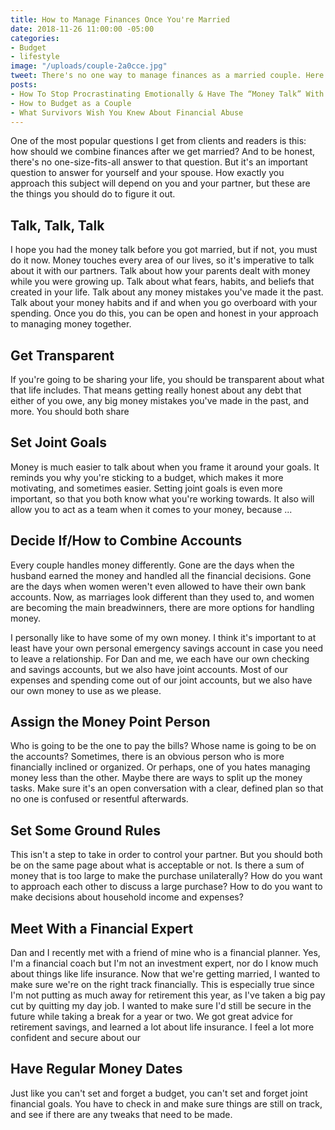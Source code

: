 ```yaml
---
title: How to Manage Finances Once You're Married
date: 2018-11-26 11:00:00 -05:00
categories:
- Budget
- lifestyle
image: "/uploads/couple-2a0cce.jpg"
tweet: There's no one way to manage finances as a married couple. Here are your options.
posts:
- How To Stop Procrastinating Emotionally & Have The “Money Talk” With Your S.O.
- How to Budget as a Couple
- What Survivors Wish You Knew About Financial Abuse
---
```


One of the most popular questions I get from clients and readers is this: how should we combine finances after we get married? And to be honest, there's no one-size-fits-all answer to that question. But it's an important question to answer for yourself and your spouse. How exactly you approach this subject will depend on you and your partner, but these are the things you should do to figure it out.

## Talk, Talk, Talk

I hope you had the money talk before you got married, but if not, you must do it now. Money touches every area of our lives, so it's imperative to talk about it with our partners. Talk about how your parents dealt with money while you were growing up. Talk about what fears, habits, and beliefs that created in your life. Talk about any money mistakes you've made it the past. Talk about your money habits and if and when you go overboard with your spending. Once you do this, you can be open and honest in your approach to managing money together.

## Get Transparent

If you're going to be sharing your life, you should be transparent about what that life includes. That means getting really honest about any debt that either of you owe, any big money mistakes you've made in the past, and more. You should both share

## Set Joint Goals

Money is much easier to talk about when you frame it around your goals. It reminds you why you're sticking to a budget, which makes it more motivating, and sometimes easier. Setting joint goals is even more important, so that you both know what you're working towards. It also will allow you to act as a team when it comes to your money, because ...

## Decide If/How to Combine Accounts

Every couple handles money differently. Gone are the days when the husband earned the money and handled all the financial decisions. Gone are the days when women weren't even allowed to have their own bank accounts. Now, as marriages look different than they used to, and women are becoming the main breadwinners, there are more options for handling money.

I personally like to have some of my own money. I think it's important to at least have your own personal emergency savings account in case you need to leave a relationship. For Dan and me, we each have our own checking and savings accounts, but we also have joint accounts. Most of our expenses and spending come out of our joint accounts, but we also have our own money to use as we please.

## Assign the Money Point Person

Who is going to be the one to pay the bills? Whose name is going to be on the accounts? Sometimes, there is an obvious person who is more financially inclined or organized. Or perhaps, one of you hates managing money less than the other. Maybe there are ways to split up the money tasks. Make sure it's an open conversation with a clear, defined plan so that no one is confused or resentful afterwards. 

## Set Some Ground Rules

This isn't a step to take in order to control your partner. But you should both be on the same page about what is acceptable or not. Is there a sum of money that is too large to make the purchase unilaterally? How do you want to approach each other to discuss a large purchase? How to do you want to make decisions about household income and expenses?

## Meet With a Financial Expert

Dan and I recently met with a friend of mine who is a financial planner. Yes, I'm a financial coach but I'm not an investment expert, nor do I know much about things like life insurance. Now that we're getting married, I wanted to make sure we're on the right track financially. This is especially true since I'm not putting as much away for retirement this year, as I've taken a big pay cut by quitting my day job. I wanted to make sure I'd still be secure in the future while taking a break for a year or two. We got great advice for retirement savings, and learned a lot about life insurance. I feel a lot more confident and secure about our

## Have Regular Money Dates

Just like you can't set and forget a budget, you can't set and forget joint financial goals. You have to check in and make sure things are still on track, and see if there are any tweaks that need to be made.